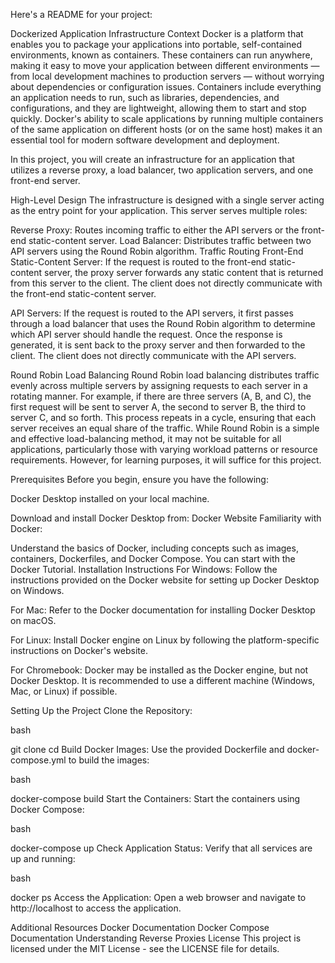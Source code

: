 
Here's a README for your project:

Dockerized Application Infrastructure
Context
Docker is a platform that enables you to package your applications into portable, self-contained environments, known as containers. These containers can run anywhere, making it easy to move your application between different environments — from local development machines to production servers — without worrying about dependencies or configuration issues. Containers include everything an application needs to run, such as libraries, dependencies, and configurations, and they are lightweight, allowing them to start and stop quickly. Docker's ability to scale applications by running multiple containers of the same application on different hosts (or on the same host) makes it an essential tool for modern software development and deployment.

In this project, you will create an infrastructure for an application that utilizes a reverse proxy, a load balancer, two application servers, and one front-end server.

High-Level Design
The infrastructure is designed with a single server acting as the entry point for your application. This server serves multiple roles:

Reverse Proxy: Routes incoming traffic to either the API servers or the front-end static-content server.
Load Balancer: Distributes traffic between two API servers using the Round Robin algorithm.
Traffic Routing
Front-End Static-Content Server:
If the request is routed to the front-end static-content server, the proxy server forwards any static content that is returned from this server to the client. The client does not directly communicate with the front-end static-content server.

API Servers:
If the request is routed to the API servers, it first passes through a load balancer that uses the Round Robin algorithm to determine which API server should handle the request. Once the response is generated, it is sent back to the proxy server and then forwarded to the client. The client does not directly communicate with the API servers.

Round Robin Load Balancing
Round Robin load balancing distributes traffic evenly across multiple servers by assigning requests to each server in a rotating manner. For example, if there are three servers (A, B, and C), the first request will be sent to server A, the second to server B, the third to server C, and so forth. This process repeats in a cycle, ensuring that each server receives an equal share of the traffic. While Round Robin is a simple and effective load-balancing method, it may not be suitable for all applications, particularly those with varying workload patterns or resource requirements. However, for learning purposes, it will suffice for this project.

Prerequisites
Before you begin, ensure you have the following:

Docker Desktop installed on your local machine.

Download and install Docker Desktop from: Docker Website
Familiarity with Docker:

Understand the basics of Docker, including concepts such as images, containers, Dockerfiles, and Docker Compose.
You can start with the Docker Tutorial.
Installation Instructions
For Windows:
Follow the instructions provided on the Docker website for setting up Docker Desktop on Windows.

For Mac:
Refer to the Docker documentation for installing Docker Desktop on macOS.

For Linux:
Install Docker engine on Linux by following the platform-specific instructions on Docker's website.

For Chromebook:
Docker may be installed as the Docker engine, but not Docker Desktop. It is recommended to use a different machine (Windows, Mac, or Linux) if possible.

Setting Up the Project
Clone the Repository:

bash

git clone <repository-url>
cd <project-directory>
Build Docker Images: Use the provided Dockerfile and docker-compose.yml to build the images:

bash

docker-compose build
Start the Containers: Start the containers using Docker Compose:

bash

docker-compose up
Check Application Status: Verify that all services are up and running:

bash

docker ps
Access the Application: Open a web browser and navigate to http://localhost to access the application.

Additional Resources
Docker Documentation
Docker Compose Documentation
Understanding Reverse Proxies
License
This project is licensed under the MIT License - see the LICENSE file for details.
